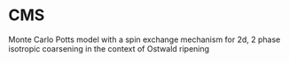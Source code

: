 # CMS
Monte Carlo Potts model with a spin exchange mechanism for 2d, 2 phase isotropic coarsening in the context of Ostwald ripening
